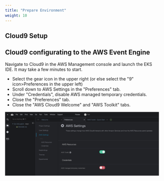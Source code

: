 ```yaml
---
title: "Prepare Environment"
weight: 10
---
```


## Cloud9 Setup

## Cloud9 configurating to the AWS Event Engine

Navigate to Cloud9 in the AWS Management console and launch the EKS IDE. It may take a few minutes to start.

- Select the gear icon in the upper right (or else select the "9" icon>Preferences in the upper left)
- Scroll down to AWS Settings in the "Preferences" tab.
- Under "Credentials", disable AWS managed temporary credentials.
- Close the "Preferences" tab.
- Close the "AWS Cloud9 Welcome" and "AWS Toolkit" tabs.

![Cloud9 disable default iam](/static/c9disableiam.png)
